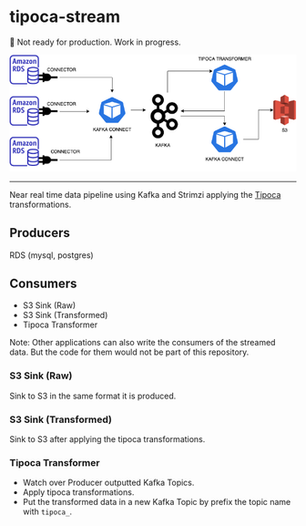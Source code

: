 # tipoca-stream

🚧 Not ready for production. Work in progress.

<img src="arch.png">

---

Near real time data pipeline using Kafka and Strimzi applying the [Tipoca](https://github.com/practo/tipoca) transformations.

## Producers
RDS (mysql, postgres)

## Consumers
- S3 Sink (Raw)
- S3 Sink (Transformed)
- Tipoca Transformer

Note: Other applications can also write the consumers of the streamed data. But the code for them would not be part of this repository.

### S3 Sink (Raw)

Sink to S3 in the same format it is produced.

### S3 Sink (Transformed)

Sink to S3 after applying the tipoca transformations.

### Tipoca Transformer

- Watch over Producer outputted Kafka Topics.
- Apply tipoca transformations.
- Put the transformed data in a new Kafka Topic by prefix the topic name with `tipoca_`.
